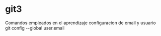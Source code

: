 # git3

Comandos empleados en el aprendizaje 
configuracion de email y usuario 
git config --global user.email
